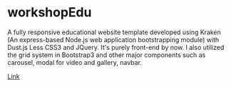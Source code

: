 workshopEdu
===========
A fully responsive educational website template developed using Kraken (An express-based Node.js web application bootstrapping module) with Dust.js Less CSS3 and JQuery. It's purely front-end by now. I also utilized the grid system in Bootstrap3 and other major components such as carousel, modal for video and gallery, navbar.

[Link](http://edu-template.herokuapp.com/)
